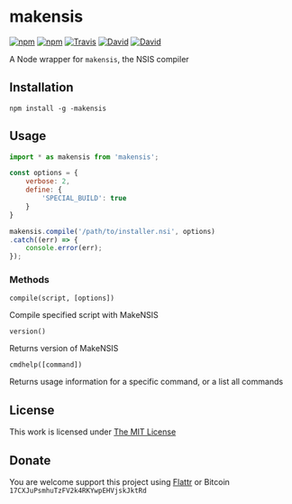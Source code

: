 # makensis

[![npm](https://img.shields.io/npm/l/makensis.svg?style=flat-square)](https://www.npmjs.org/package/makensis)
[![npm](https://img.shields.io/npm/v/makensis.svg?style=flat-square)](https://www.npmjs.org/package/makensis)
[![Travis](https://img.shields.io/travis/idleberg/node-makensis.svg?style=flat-square)](https://travis-ci.org/idleberg/node-makensis)
[![David](https://img.shields.io/david/idleberg/node-makensis.svg?style=flat-square)](https://david-dm.org/idleberg/node-makensis)
[![David](https://img.shields.io/david/dev/idleberg/node-makensis.svg?style=flat-square)](https://david-dm.org/idleberg/node-makensis?type=dev)

A Node wrapper for `makensis`, the NSIS compiler

## Installation

`npm install -g -makensis`

## Usage

```js
import * as makensis from 'makensis';

const options = {
    verbose: 2,
    define: {
        'SPECIAL_BUILD': true
    }
}

makensis.compile('/path/to/installer.nsi', options)
.catch((err) => {
    console.error(err);
});
```

### Methods

`compile(script, [options])`

Compile specified script with MakeNSIS

`version()`

Returns version of MakeNSIS

`cmdhelp([command])`

Returns usage information for a specific command, or a list all commands

## License

This work is licensed under [The MIT License](https://opensource.org/licenses/MIT)

## Donate

You are welcome support this project using [Flattr](https://flattr.com/submit/auto?user_id=idleberg&url=https://github.com/idleberg/node-makensis) or Bitcoin `17CXJuPsmhuTzFV2k4RKYwpEHVjskJktRd`